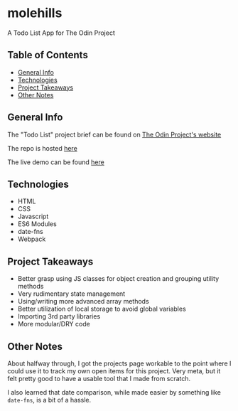 # molehills

A Todo List App for The Odin Project

## Table of Contents

- [General Info](#general-info)
- [Technologies](#techonolgies)
- [Project Takeaways](#project-takeaways)
- [Other Notes](#other-notes)

## General Info

The "Todo List" project brief can be found on [The Odin Project's website](https://www.theodinproject.com/paths/full-stack-javascript/courses/javascript/lessons/todo-list)

The repo is hosted [here](https://github.com/danranges/molehills)

The live demo can be found [here](https://danranges.github.io/molehills/)

## Technologies

- HTML
- CSS
- Javascript
- ES6 Modules
- date-fns
- Webpack

## Project Takeaways

- Better grasp using JS classes for object creation and grouping utility methods
- Very rudimentary state management
- Using/writing more advanced array methods
- Better utilization of local storage to avoid global variables
- Importing 3rd party libraries
- More modular/DRY code

## Other Notes

About halfway through, I got the projects page workable to the point where I could use it to track my own open items for this project. Very meta, but it felt pretty good to have a usable tool that I made from scratch.

I also learned that date comparison, while made easier by something like `date-fns`, is a bit of a hassle.
